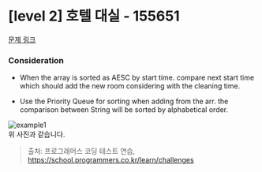 # [level 2] 호텔 대실 - 155651 

[문제 링크](https://school.programmers.co.kr/learn/courses/30/lessons/155651) 

### Consideration

- When the array is sorted as AESC by start time. compare next start time which should add the new room considering with the cleaning time.

- Use the Priority Queue for sorting when adding from the arr. the comparison between String will be sorted by alphabetical order. 


<p><img src="https://user-images.githubusercontent.com/62426665/199907266-561e3b75-84eb-4da1-930c-a6ac8fa82a79.png" title="" alt="example1"><br>
위 사진과 같습니다.</p>



> 출처: 프로그래머스 코딩 테스트 연습, https://school.programmers.co.kr/learn/challenges
